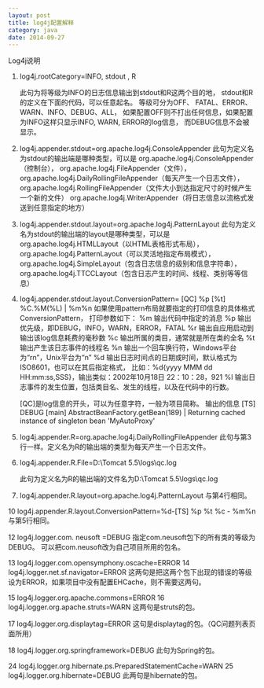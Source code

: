 ```yaml
---
layout: post
title: log4j配置解释
category: java
date: 2014-09-27
---
```

Log4j说明

1.  log4j.rootCategory=INFO, stdout , R

	此句为将等级为INFO的日志信息输出到stdout和R这两个目的地，
	stdout和R的定义在下面的代码，可以任意起名。
	等级可分为OFF、 FATAL、ERROR、WARN、INFO、DEBUG、ALL，
	如果配置OFF则不打出任何信息，如果配置为INFO这样只显示INFO, WARN, ERROR的log信息，
	而DEBUG信息不会被显示。

2. log4j.appender.stdout=org.apache.log4j.ConsoleAppender
	此句为定义名为stdout的输出端是哪种类型，可以是
	org.apache.log4j.ConsoleAppender（控制台），
	org.apache.log4j.FileAppender（文件），
	org.apache.log4j.DailyRollingFileAppender（每天产生一个日志文件），
	org.apache.log4j.RollingFileAppender（文件大小到达指定尺寸的时候产生一个新的文件）
	org.apache.log4j.WriterAppender（将日志信息以流格式发送到任意指定的地方）
3. log4j.appender.stdout.layout=org.apache.log4j.PatternLayout
	此句为定义名为stdout的输出端的layout是哪种类型，可以是
	org.apache.log4j.HTMLLayout（以HTML表格形式布局），
	org.apache.log4j.PatternLayout（可以灵活地指定布局模式），
	org.apache.log4j.SimpleLayout（包含日志信息的级别和信息字符串），
	org.apache.log4j.TTCCLayout（包含日志产生的时间、线程、类别等等信息）
4. log4j.appender.stdout.layout.ConversionPattern= [QC] %p [%t] %C.%M(%L) | %m%n
	如果使用pattern布局就要指定的打印信息的具体格式ConversionPattern，
	打印参数如下：
	%m 输出代码中指定的消息
	%p 输出优先级，即DEBUG，INFO，WARN，ERROR，FATAL
	%r 输出自应用启动到输出该log信息耗费的毫秒数
	%c 输出所属的类目，通常就是所在类的全名
	%t 输出产生该日志事件的线程名
	%n 输出一个回车换行符，Windows平台为“rn”，Unix平台为“n”
	%d 输出日志时间点的日期或时间，默认格式为ISO8601，也可以在其后指定格式，
	比如：%d{yyyy MMM dd HH:mm:ss,SSS}，输出类似：2002年10月18日 22：10：28，921
	%l 输出日志事件的发生位置，包括类目名、发生的线程，以及在代码中的行数。
	
	[QC]是log信息的开头，可以为任意字符，一般为项目简称。
	输出的信息
	[TS] DEBUG [main] AbstractBeanFactory.getBean(189) | Returning cached instance of singleton bean 'MyAutoProxy'
6. log4j.appender.R=org.apache.log4j.DailyRollingFileAppender
	此句与第3行一样。定义名为R的输出端的类型为每天产生一个日志文件。

7. log4j.appender.R.File=D:\Tomcat 5.5\logs\qc.log
	
	此句为定义名为R的输出端的文件名为D:\Tomcat 5.5\logs\qc.log
8. log4j.appender.R.layout=org.apache.log4j.PatternLayout
	与第4行相同。

10 log4j.appender.R.layout.ConversionPattern=%d-[TS] %p %t %c - %m%n
与第5行相同。

12 log4j.logger.com. neusoft =DEBUG
指定com.neusoft包下的所有类的等级为DEBUG。
可以把com.neusoft改为自己项目所用的包名。

13 log4j.logger.com.opensymphony.oscache=ERROR
14 log4j.logger.net.sf.navigator=ERROR
这两句是把这两个包下出现的错误的等级设为ERROR，如果项目中没有配置EHCache，则不需要这两句。

15 log4j.logger.org.apache.commons=ERROR
16 log4j.logger.org.apache.struts=WARN
这两句是struts的包。

17 log4j.logger.org.displaytag=ERROR
这句是displaytag的包。（QC问题列表页面所用）

18 log4j.logger.org.springframework=DEBUG
此句为Spring的包。

24 log4j.logger.org.hibernate.ps.PreparedStatementCache=WARN
25 log4j.logger.org.hibernate=DEBUG
此两句是hibernate的包。

 